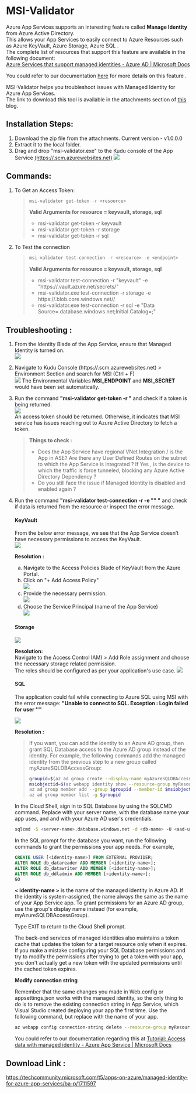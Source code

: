 # MSI-Validator
Azure App Services supports an interesting feature called **Manage Identity** from Azure Active Directory. <br/>
This allows your App Services to easily connect to Azure Resources such as Azure KeyVault, Azure Storage, Azure SQL . <br/>
The complete list of resources that support this feature are available in the following document:<br/>
[Azure Services that support managed identities - Azure AD | Microsoft Docs](https://docs.microsoft.com/en-us/azure/active-directory/managed-identities-azure-resources/services-support-managed-identities)<br/>

You could refer to our documentation [here](https://docs.microsoft.com/en-us/azure/app-service/overview-managed-identity?tabs=dotnet) for more details on this feature . <br/>

MSI-Validator helps you troubleshoot issues with Managed Identity for Azure App Services. <br/>
The link to download this tool is available in the attachments section of [this](https://techcommunity.microsoft.com/t5/apps-on-azure/managed-identity-for-azure-app-services/ba-p/1711597) blog.

## Installation Steps:
1. Download the zip file from the attachments.
Current version - v1.0.0.0
2. Extract it to the local folder.
3. Drag and drop "msi-validator.exe" to the Kudu console of the App Service [(https://<webapp-name>.scm.azurewebsites.net)]()
   ![](https://github.com/vijaysaayi/MSI-Validator/blob/master/Images/01-%20Download%20and%20installation.png)

## Commands:
1. To Get an Access Token:
   > ```bash
   > msi-validator get-token -r <resource>​
   > ```
   > **Valid Arguments for resource = keyvault, storage, sql** <br>
   >
   > - msi-validator get-token -r keyvault
   > - msi-validator get-token -r storage
   > - msi-validator get-token -r sql
   
2. To Test the connection
   > ```bash
   > msi-validator test-connection -r <resource> -e <endpoint>
   > ```
   > **Valid Arguments for resource = keyvault, storage, sql** <br/>
   >
   > - msi-validator test-connection -r "keyvault" -e "https://<keyvault-name>.vault.azure.net/secrets/<secret-key>"
   > - msi-validator.exe test-connection -r storage -e https://<storage-name>.blob.core.windows.net/<container-name>/<blob-path>
   > - msi-validator.exe test-connection -r sql -e "Data Source=<server-name>.database.windows.net;Initial Catalog=<database-name>;"

## Troubleshooting :
1. From the Identity Blade of the App Service, ensure that Managed Identity is turned on. <br/>
   ![](https://github.com/vijaysaayi/MSI-Validator/blob/master/Images/00%20-%20check%20in%20azure%20portal.png)
2. Navigate to Kudu Console (https://<webapp-name>.scm.azurewebsites.net) > Environment Section and search for MSI (Ctrl + F) <br/>
   ![](https://github.com/vijaysaayi/MSI-Validator/blob/master/Images/02%20-%20check%20env%20variables.png)
   The Environmental Variables **MSI_ENDPOINT** and **MSI_SECRET** would have been set automatically.
3. Run the command **"msi-validator get-token -r <resource>"** and check if a token is being returned. <br/>
   ![](https://github.com/vijaysaayi/MSI-Validator/blob/master/Images/03%20-%20inspect%20the%20token.png) <br/>
   An access token should be returned.
   Otherwise, it indicates that MSI service has issues reaching out to Azure Active Directory to fetch a token.
   >
   > **Things to check :**
   > 
   > - Does the App Service have regional VNet Integration / is the App in ASE?
   > Are there any User Defined Routes on the subnet to which the App Service is integrated ?
   > If Yes , is the device to which the traffic is force tunneled, blocking any Azure Active Directory Dependency ?
   > - Do you still face the issue if Managed Identity is disabled and enabled again ?
4. Run the command **"msi-validator test-connection -r <resource> -e "<endpoint>" "** and check if data is returned from the resource or inspect the error message.
   
   #### KeyVault <br/>
   From the below error message, we see that the App Service doesn’t have necessary permissions to access the KeyVault. <br/>
   ![](https://github.com/vijaysaayi/MSI-Validator/blob/master/Images/04%20-%20keyvault%20issue.png)
   
   **Resolution :** </br>
    <ol type="a">
      <li>Navigate to the Access Policies Blade of KeyVault from the Azure Portal.</li>
      <li>Click on "+ Add Access Policy" <br>
          <img src=https://github.com/vijaysaayi/MSI-Validator/blob/master/Images/05%20-%20keyvault%20select%20access%20policies.png>
      </li>
      <li>Provide the necessary permission. <br/>
          <img src=https://github.com/vijaysaayi/MSI-Validator/blob/master/Images/06%20-%20select%20permissions.png>
      </li>
      <li>Choose the Service Principal (name of the App Service) <br/>
          <img src=https://github.com/vijaysaayi/MSI-Validator/blob/master/Images/07%20-%20select%20service%20principal.png>
      </li>
    </ol> 
    
    #### Storage <br/>
    ![](https://github.com/vijaysaayi/MSI-Validator/blob/master/Images/08%20-%20storage%20issue.png)
    
    **Resolution:**  <br/>
    Navigate to the Access Control IAM) > Add Role assignment and choose the necessary storage related permission. <br/>
    The roles should be configured as per your application's use case.
    ![](https://github.com/vijaysaayi/MSI-Validator/blob/master/Images/09%20-%20storage%20role%20assginments.png)
    
    #### SQL <br/>
    The application could fail while connecting to Azure SQL using MSI with the error message: 
    **"Unable to connect to SQL. Exception : Login failed for user '<token-identified principal>'"**
    
    ![](https://github.com/vijaysaayi/MSI-Validator/blob/master/Images/10%20-%20sql%20issue.png)
    
    **Resolution :** <br/>
    > If you want, you can add the identity to an Azure AD group, then grant SQL Database access to the Azure AD group instead of the identity. 
    > For example, the following commands add the managed identity from the previous step to a new group called myAzureSQLDBAccessGroup:
    > ```bash
    > groupid=$(az ad group create --display-name myAzureSQLDBAccessGroup --mail-nickname myAzureSQLDBAccessGroup --query objectId --output tsv)
    > msiobjectid=$(az webapp identity show --resource-group myResourceGroup --name <app-name> --query principalId --output tsv)
    > az ad group member add --group $groupid --member-id $msiobjectid
    > az ad group member list -g $groupid
    > ```
    
    In the Cloud Shell, sign in to SQL Database by using the SQLCMD command. Replace <server-name> with your server name, <db-name> with the database name your app uses, and <aad-user-name> and <aad-password> with your Azure AD user's credentials.
    ```bash
    sqlcmd -S <server-name>.database.windows.net -d <db-name> -U <aad-user-name> -P "<aad-password>" -G -l 30
    ```
    
    In the SQL prompt for the database you want, run the following commands to grant the permissions your app needs. For example,
    ```SQL
    CREATE USER [<identity-name>] FROM EXTERNAL PROVIDER;
    ALTER ROLE db_datareader ADD MEMBER [<identity-name>];
    ALTER ROLE db_datawriter ADD MEMBER [<identity-name>];
    ALTER ROLE db_ddladmin ADD MEMBER [<identity-name>];
    GO
    ```
    
    **< identity-name >** is the name of the managed identity in Azure AD. If the identity is system-assigned, the name always the same as the name of your App Service app. To grant permissions for an Azure AD group, use the group's display name instead (for example, myAzureSQLDBAccessGroup).

    Type EXIT to return to the Cloud Shell prompt. </br>
    
    The back-end services of managed identities also maintains a token cache that updates the token for a target resource only when it expires. If you make a mistake configuring your SQL Database permissions and try to modify the permissions after trying to get a token with your app, you don't actually get a new token with the updated permissions until the cached token expires.


    **Modify connection string**

    Remember that the same changes you made in Web.config or appsettings.json works with the managed identity, so the only thing to do is to remove the existing connection string in App Service, which Visual Studio created deploying your app the first time. Use the following command, but replace <app-name> with the name of your app.
    
    ```bash
    az webapp config connection-string delete --resource-group myResourceGroup --name <app-name> --setting-names MyDbConnection
    ```
    
    You could refer to our documentation regarding this at [Tutorial: Access data with managed identity - Azure App Service | Microsoft Docs](https://docs.microsoft.com/en-us/azure/app-service/app-service-web-tutorial-connect-msi#grant-permissions-to-managed-identity)
    
## Download Link :
https://techcommunity.microsoft.com/t5/apps-on-azure/managed-identity-for-azure-app-services/ba-p/1711597
    
  
    
